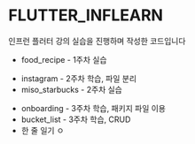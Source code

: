 # FLUTTER_INFLEARN

인프런 플러터 강의 실습을 진행하며 작성한 코드입니다
+ food_recipe - 1주차 실습
- instagram - 2주차 학습, 파일 분리
- miso_starbucks - 2주차 실습
+ onboarding - 3주차 학습, 패키지 파일 이용
+ bucket_list - 3주차 학습, CRUD
+ 한 줄 일기
ㅇ
